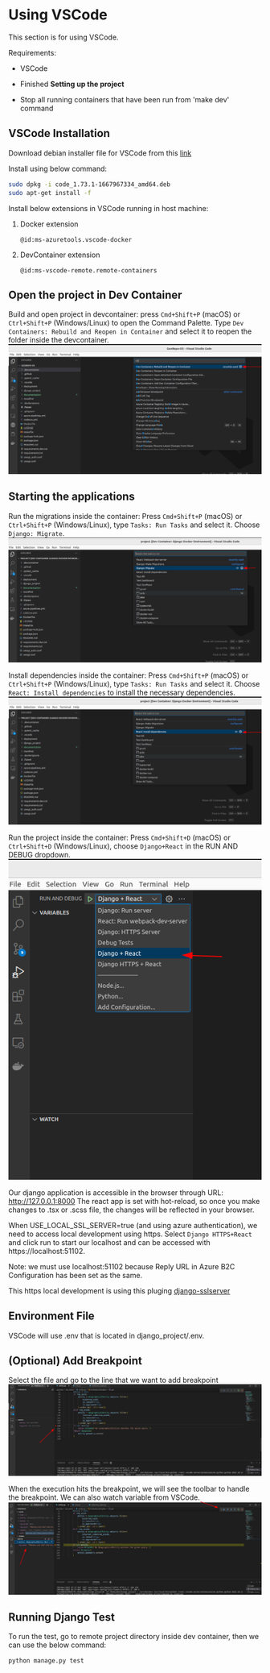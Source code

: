 # Using VSCode

This section is for using VSCode.

Requirements:

- VSCode

- Finished **Setting up the project**

- Stop all running containers that have been run from 'make dev' command

## VSCode Installation

Download debian installer file for VSCode from this [link](https://code.visualstudio.com/download)

Install using below command:

```bash
sudo dpkg -i code_1.73.1-1667967334_amd64.deb
sudo apt-get install -f
```

Install below extensions in VSCode running in host machine:

1. Docker extension

    ```text
    @id:ms-azuretools.vscode-docker
    ```

2. DevContainer extension

    ```text
    @id:ms-vscode-remote.remote-containers
    ```

## Open the project in Dev Container
Build and open project in devcontainer: press ```Cmd+Shift+P``` (macOS) or ```Ctrl+Shift+P``` (Windows/Linux) to open the Command Palette. Type ```Dev Containers: Rebuild and Reopen in Container``` and select it to reopen the folder inside the devcontainer.
![VSCode Container](../../../assets/screenshots/vscode/vscode_9.png "Rebuild Container")

## Starting the applications
Run the migrations inside the container: Press ```Cmd+Shift+P``` (macOS) or ```Ctrl+Shift+P``` (Windows/Linux), type ```Tasks: Run Tasks``` and select it. Choose ```Django: Migrate```.
![VSCode Container](../../../assets/screenshots/vscode/vscode_10.png "Migrate DB")

Install dependencies inside the container: Press ```Cmd+Shift+P``` (macOS) or ```Ctrl+Shift+P``` (Windows/Linux), type ```Tasks: Run Tasks``` and select it. Choose ```React: Install dependencies``` to install the necessary dependencies.
![VSCode Container](../../../assets/screenshots/vscode/vscode_11.png "React Install Dependencies")


Run the project inside the container: Press ```Cmd+Shift+D``` (macOS) or ```Ctrl+Shift+D``` (Windows/Linux), choose ```Django+React``` in the RUN AND DEBUG dropdown.
![VSCode Container](../../../assets/screenshots/vscode/vscode_12.png "Run Django+React")

Our django application is accessible in the browser through URL: <http://127.0.0.1:8000>
The react app is set with hot-reload, so once you make changes to .tsx or .scss file, the changes will be reflected in your browser.

When USE_LOCAL_SSL_SERVER=true (and using azure authentication), we need to access local development using https.
Select ```Django HTTPS+React``` and click run to start our localhost and can be accessed with https://localhost:51102.

Note: we must use localhost:51102 because Reply URL in Azure B2C Configuration has been set as the same.

This https local development is using this pluging [django-sslserver](https://github.com/teddziuba/django-sslserver)


## Environment File

VSCode will use .env that is located in django_project/.env.


## (Optional) Add Breakpoint

Select the file and go to the line that we want to add breakpoint
![VSCode Container](../../../assets/screenshots/vscode/vscode_5.png "Add Breakpoint")

When the execution hits the breakpoint, we will see the toolbar to handle the breakpoint.
We can also watch variable from VSCode.
![VSCode Container](../../../assets/screenshots/vscode/vscode_6.png "Breakpoint")

## Running Django Test

To run the test, go to remote project directory inside dev container, then we can use the below command:

```bash
python manage.py test
```
